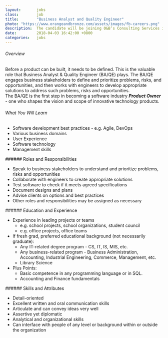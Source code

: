```yaml
---
layout:       jobs
class:        job
title:        "Business Analyst and Quality Engineer"
photo: "https://www.orangeandbronze.com/assets/images/fb-careers.png"
description:  The candidate will be joining O&B’s Consulting Services in developing custom software, understanding the business problems of the customer and providing solutions with the help of engineers.
date:         2018-04-03 16:42:00 +0800
categories:   jobs
---
```

<!-- Do not leave new lines after each element. Elements after new lines will not be rendered. -->
###### Overview
Before a product can be built, it needs to be defined. This is the valuable role that Business Analyst & Quality Engineer (BA/QE) plays. The BA/QE engages business stakeholders to define and prioritize problems, risks, and opportunities, and then works with engineers to develop appropriate solutions to address such problems, risks and opportunities.  
The BA/QE is the first step in becoming a software industry ***Product Owner*** - one who shapes the vision and scope of innovative technology products. 
###### What You Will Learn
<ul>
<li>Software development best practices - e.g. Agile, DevOps</li>
<li>Various business domains</li>
<li>User Experience</li>
<li>Software technology</li>
<li>Management skills</li>
</ul> 
###### Roles and Responsibilities
<ul>
<li>Speak to business stakeholders to understand and prioritize problems, risks and opportunities</li>
<li>Collaborate with engineers to create appropriate solutions</li>
<li>Test software to check if it meets agreed specifications</li>
<li>Document designs and plans</li>
<li>Advise clients on options and best practices</li>
<li>Other roles and responsibilities may be assigned as necessary</li>
</ul>
###### Education and Experience
<ul>
<li>Experience in leading projects or teams
<ul>
    <li>e.g. school projects, school organizations, student council</li>
    <li>e.g. office projects, office teams</li></ul>
</li>
<li>If fresh grad, preferred educational background (not necessarily graduate):
<ul>
    <li>Any IT-related degree program - CS, IT, IS, MIS, etc.</li>
    <li>Any business-related program - Business Administration, Accounting, Industrial Engineering, Commerce, Management, etc.</li>
    <li>Library Science</li>
</ul>
</li>
<li>Plus Points:
<ul>
    <li>Basic competence in any programming language or in SQL.</li>
    <li>Accounting and Finance fundamentals</li>
</ul>
</li>
</ul>
###### Skills and Attributes
<ul>
<li>Detail-oriented</li>
<li>Excellent written and oral communication skills</li>
<li>Articulate and can convey ideas very well</li>
<li>Assertive yet diplomatic</li>
<li>Analytical and organizational skills</li>
<li>Can interface with people of any level or background within or outside the organization</li>
</ul>
